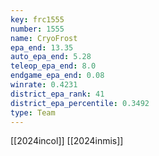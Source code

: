 ```yaml
---
key: frc1555
number: 1555
name: CryoFrost
epa_end: 13.35
auto_epa_end: 5.28
teleop_epa_end: 8.0
endgame_epa_end: 0.08
winrate: 0.4231
district_epa_rank: 41
district_epa_percentile: 0.3492
type: Team
---
```

[[2024incol]]
[[2024inmis]]
